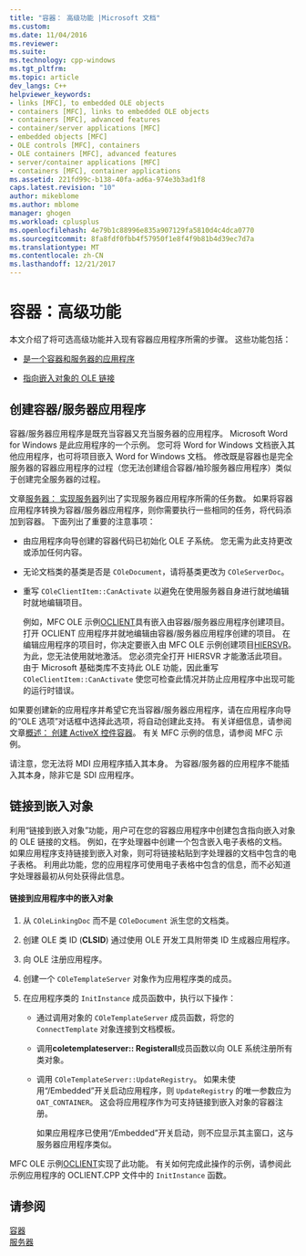 ```yaml
---
title: "容器： 高级功能 |Microsoft 文档"
ms.custom: 
ms.date: 11/04/2016
ms.reviewer: 
ms.suite: 
ms.technology: cpp-windows
ms.tgt_pltfrm: 
ms.topic: article
dev_langs: C++
helpviewer_keywords:
- links [MFC], to embedded OLE objects
- containers [MFC], links to embedded OLE objects
- containers [MFC], advanced features
- container/server applications [MFC]
- embedded objects [MFC]
- OLE controls [MFC], containers
- OLE containers [MFC], advanced features
- server/container applications [MFC]
- containers [MFC], container applications
ms.assetid: 221fd99c-b138-40fa-ad6a-974e3b3ad1f8
caps.latest.revision: "10"
author: mikeblome
ms.author: mblome
manager: ghogen
ms.workload: cplusplus
ms.openlocfilehash: 4e79b1c88996e835a907129fa5810d4c4dca0770
ms.sourcegitcommit: 8fa8fdf0fbb4f57950f1e8f4f9b81b4d39ec7d7a
ms.translationtype: MT
ms.contentlocale: zh-CN
ms.lasthandoff: 12/21/2017
---
```

# <a name="containers-advanced-features"></a>容器：高级功能
本文介绍了将可选高级功能并入现有容器应用程序所需的步骤。 这些功能包括：  
  
-   [是一个容器和服务器的应用程序](#_core_creating_a_container_server_application)  
  
-   [指向嵌入对象的 OLE 链接](#_core_links_to_embedded_objects)  
  
##  <a name="_core_creating_a_container_server_application"></a>创建容器/服务器应用程序  
 容器/服务器应用程序是既充当容器又充当服务器的应用程序。 Microsoft Word for Windows 是此应用程序的一个示例。 您可将 Word for Windows 文档嵌入其他应用程序，也可将项目嵌入 Word for Windows 文档。 修改既是容器也是完全服务器的容器应用程序的过程（您无法创建组合容器/袖珍服务器应用程序）类似于创建完全服务器的过程。  
  
 文章[服务器： 实现服务器](../mfc/servers-implementing-a-server.md)列出了实现服务器应用程序所需的任务数。 如果将容器应用程序转换为容器/服务器应用程序，则你需要执行一些相同的任务，将代码添加到容器。 下面列出了重要的注意事项：  
  
-   由应用程序向导创建的容器代码已初始化 OLE 子系统。 您无需为此支持更改或添加任何内容。  
  
-   无论文档类的基类是否是 `COleDocument`，请将基类更改为 `COleServerDoc`。  
  
-   重写 `COleClientItem::CanActivate` 以避免在使用服务器自身进行就地编辑时就地编辑项目。  
  
     例如，MFC OLE 示例[OCLIENT](../visual-cpp-samples.md)具有嵌入由容器/服务器应用程序创建项目。 打开 OCLIENT 应用程序并就地编辑由容器/服务器应用程序创建的项目。 在编辑应用程序的项目时，你决定要嵌入由 MFC OLE 示例创建项目[HIERSVR](../visual-cpp-samples.md)。 为此，您无法使用就地激活。 您必须完全打开 HIERSVR 才能激活此项目。 由于 Microsoft 基础类库不支持此 OLE 功能，因此重写 `COleClientItem::CanActivate` 使您可检查此情况并防止应用程序中出现可能的运行时错误。  
  
 如果要创建新的应用程序并希望它充当容器/服务器应用程序，请在应用程序向导的“OLE 选项”对话框中选择此选项，将自动创建此支持。 有关详细信息，请参阅文章[概述： 创建 ActiveX 控件容器](../mfc/reference/creating-an-mfc-activex-control-container.md)。 有关 MFC 示例的信息，请参阅 MFC 示例。  
  
 请注意，您无法将 MDI 应用程序插入其本身。 为容器/服务器的应用程序不能插入其本身，除非它是 SDI 应用程序。  
  
##  <a name="_core_links_to_embedded_objects"></a>链接到嵌入对象  
 利用“链接到嵌入对象”功能，用户可在您的容器应用程序中创建包含指向嵌入对象的 OLE 链接的文档。 例如，在字处理器中创建一个包含嵌入电子表格的文档。 如果应用程序支持链接到嵌入对象，则可将链接粘贴到字处理器的文档中包含的电子表格。 利用此功能，您的应用程序可使用电子表格中包含的信息，而不必知道字处理器最初从何处获得此信息。  
  
#### <a name="to-link-to-embedded-objects-in-your-application"></a>链接到应用程序中的嵌入对象  
  
1.  从 `COleLinkingDoc` 而不是 `COleDocument` 派生您的文档类。  
  
2.  创建 OLE 类 ID (**CLSID**) 通过使用 OLE 开发工具附带类 ID 生成器应用程序。  
  
3.  向 OLE 注册应用程序。  
  
4.  创建一个 `COleTemplateServer` 对象作为应用程序类的成员。  
  
5.  在应用程序类的 `InitInstance` 成员函数中，执行以下操作：  
  
    -   通过调用对象的 `COleTemplateServer` 成员函数，将您的 `ConnectTemplate` 对象连接到文档模板。  
  
    -   调用**coletemplateserver:: Registerall**成员函数以向 OLE 系统注册所有类对象。  
  
    -   调用 `COleTemplateServer::UpdateRegistry`。 如果未使用“/Embedded”开关启动应用程序，则 `UpdateRegistry` 的唯一参数应为 `OAT_CONTAINER`。 这会将应用程序作为可支持链接到嵌入对象的容器注册。  
  
         如果应用程序已使用“/Embedded”开关启动，则不应显示其主窗口，这与服务器应用程序类似。  
  
 MFC OLE 示例[OCLIENT](../visual-cpp-samples.md)实现了此功能。 有关如何完成此操作的示例，请参阅此示例应用程序的 OCLIENT.CPP 文件中的 `InitInstance` 函数。  
  
## <a name="see-also"></a>请参阅  
 [容器](../mfc/containers.md)   
 [服务器](../mfc/servers.md)

